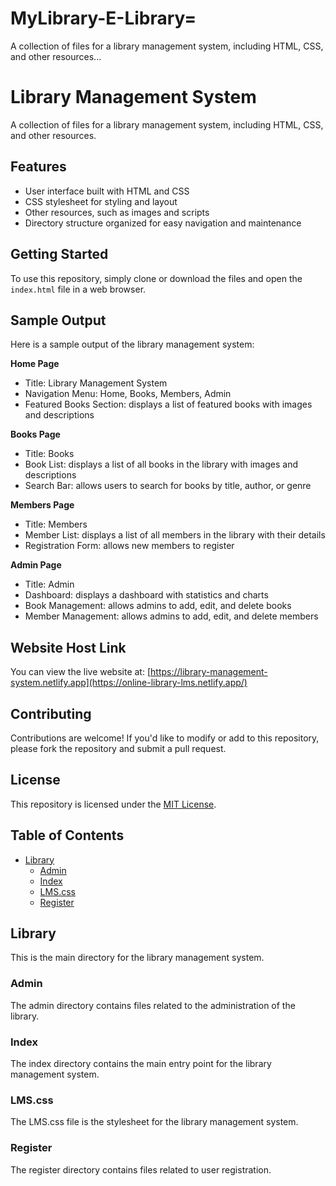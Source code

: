 # MyLibrary-E-Library=
A collection of files for a library management system, including HTML, CSS, and other resources...


# Library Management System

A collection of files for a library management system, including HTML, CSS, and other resources.

## Features

* User interface built with HTML and CSS
* CSS stylesheet for styling and layout
* Other resources, such as images and scripts
* Directory structure organized for easy navigation and maintenance

## Getting Started

To use this repository, simply clone or download the files and open the `index.html` file in a web browser.

## Sample Output

Here is a sample output of the library management system:

**Home Page**

* Title: Library Management System
* Navigation Menu: Home, Books, Members, Admin
* Featured Books Section: displays a list of featured books with images and descriptions

**Books Page**

* Title: Books
* Book List: displays a list of all books in the library with images and descriptions
* Search Bar: allows users to search for books by title, author, or genre

**Members Page**

* Title: Members
* Member List: displays a list of all members in the library with their details
* Registration Form: allows new members to register

**Admin Page**

* Title: Admin
* Dashboard: displays a dashboard with statistics and charts
* Book Management: allows admins to add, edit, and delete books
* Member Management: allows admins to add, edit, and delete members

## Website Host Link

You can view the live website at: [https://library-management-system.netlify.app](https://online-library-lms.netlify.app/)

## Contributing

Contributions are welcome! If you'd like to modify or add to this repository, please fork the repository and submit a pull request.

## License

This repository is licensed under the [MIT License](https://opensource.org/licenses/MIT).

## Table of Contents

* [Library](#library)
	+ [Admin](#admin)
	+ [Index](#index)
	+ [LMS.css](#lmscss)
	+ [Register](#register)

## Library

This is the main directory for the library management system.

### Admin

The admin directory contains files related to the administration of the library.

### Index

The index directory contains the main entry point for the library management system.

### LMS.css

The LMS.css file is the stylesheet for the library management system.

### Register

The register directory contains files related to user registration.

